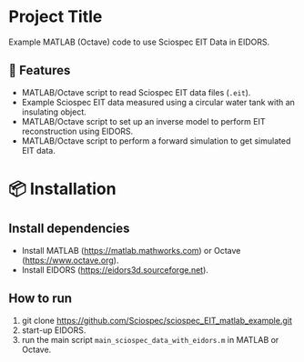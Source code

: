 # Project Title

Example MATLAB (Octave) code to use Sciospec EIT Data in EIDORS.

## 🚀 Features

- MATLAB/Octave script to read Sciospec EIT data files (`.eit`).
- Example Sciospec EIT data measured using a circular water tank with an insulating object.
- MATLAB/Octave script to set up an inverse model to perform EIT reconstruction using EIDORS.
- MATLAB/Octave script to perform a forward simulation to get simulated EIT data.

# 📦 Installation

## Install dependencies
- Install MATLAB (https://matlab.mathworks.com) or Octave (https://www.octave.org).
- Install EIDORS (https://eidors3d.sourceforge.net).

## How to run
1. git clone https://github.com/Sciospec/sciospec_EIT_matlab_example.git
2. start-up EIDORS.
3. run the main script `main_sciospec_data_with_eidors.m` in MATLAB or Octave.
